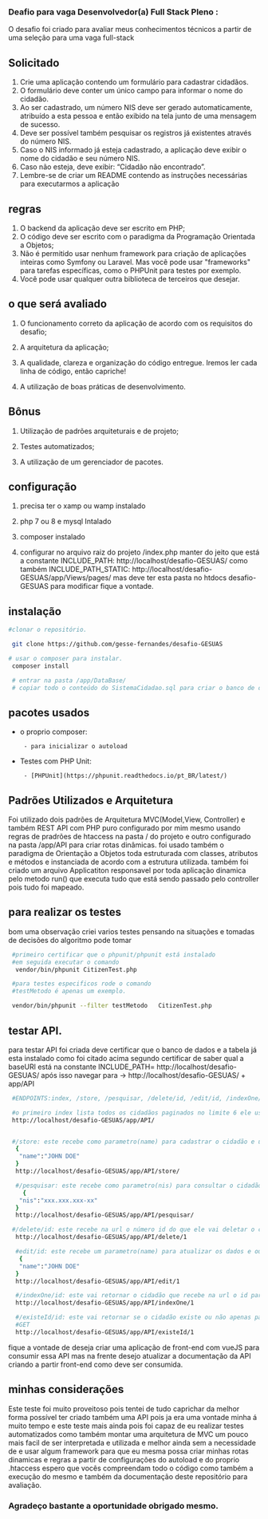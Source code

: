 ### Deafio para vaga Desenvolvedor(a) Full Stack Pleno :

 O desafio foi criado para avaliar meus conhecimentos técnicos a partir de uma seleção para uma vaga full-stack


## Solicitado

  1. Crie uma aplicação contendo um formulário para cadastrar cidadãos. 
  2. O formulário deve conter um único campo para informar o nome do cidadão. 
  3. Ao ser cadastrado, um número NIS deve ser gerado automaticamente, atribuído a esta pessoa e então exibido na tela junto de uma mensagem de sucesso. 
  4. Deve ser possível também pesquisar os registros já existentes através do número NIS. 
  5. Caso o NIS informado já esteja cadastrado, a aplicação deve exibir o nome do cidadão e seu número NIS. 
  6. Caso não esteja, deve exibir: “Cidadão não encontrado”. 
  7. Lembre-se de criar um README contendo as instruções necessárias para executarmos a aplicação

## regras
 1. O backend da aplicação deve ser escrito em PHP; 
 2. O código deve ser escrito com o paradigma da Programação Orientada a Objetos; 
 3. Não é permitido usar nenhum framework para criação de aplicações inteiras como Symfony ou Laravel. Mas você pode usar "frameworks" para tarefas específicas, como o PHPUnit para testes por exemplo.
 4. Você pode usar qualquer outra biblioteca de terceiros que desejar. 

 ## o que será avaliado

 1. O funcionamento correto da aplicação de acordo com os requisitos do desafio;

 2. A arquitetura da aplicação; 

 3. A qualidade, clareza e organização do código entregue. Iremos ler cada linha de código, então capriche!

 4. A utilização de boas práticas de desenvolvimento.

##  Bônus

 1. Utilização de padrões arquiteturais e de projeto; 

 2. Testes automatizados; 

 3. A utilização de um gerenciador de pacotes.


## configuração

 1. precisa ter o xamp ou wamp instalado

 2. php 7 ou 8 e mysql Intalado

 3. composer instalado

 4. configurar no arquivo raiz do projeto /index.php manter do jeito que está a constante INCLUDE_PATH: http://localhost/desafio-GESUAS/ como também  INCLUDE_PATH_STATIC: http://localhost/desafio-GESUAS/app/Views/pages/
 mas deve ter esta pasta no htdocs desafio-GESUAS para modificar fique a vontade.

 ## instalação

``` bash
#clonar o repositório.

 git clone https://github.com/gesse-fernandes/desafio-GESUAS

# usar o composer para instalar.
 composer install

 # entrar na pasta /app/DataBase/
 # copiar todo o conteúdo do SistemaCidadao.sql para criar o banco de dados e a tabela ou se preferir no phpmyadmin importar.
 ```

 ## pacotes usados

 - o proprio composer:

        - para inicializar o autoload

 - Testes com PHP Unit:

        - [PHPUnit](https://phpunit.readthedocs.io/pt_BR/latest/)

 ## Padrões Utilizados e Arquitetura
  
   Foi utilizado dois padrões de Arquitetura MVC(Model,View, Controller) e também REST API com PHP puro configurado por mim mesmo usando regras de pradrões de htaccess na pasta / do projeto e outro configurado na pasta /app/API para criar rotas dinâmicas. foi usado também o paradigma de Orientação a Objetos toda estruturada com classes, atributos e métodos e instanciada de acordo com a estrutura utilizada. também foi criado um arquivo Applicatiton responsavel por toda aplicação dinamica pelo metodo run() que executa tudo que está sendo passado pelo controller pois tudo foi mapeado.
  
  ## para realizar os testes 

   bom uma observação criei varios testes pensando na situações e tomadas de decisões do algoritmo pode tomar
  ``` bash
   #primeiro certificar que o phpunit/phpunit está instalado 
   #em seguida executar o comando
    vendor/bin/phpunit CitizenTest.php

   #para testes especificos rode o comando
   #testMetodo é apenas um exemplo.

   vendor/bin/phpunit --filter testMetodo   CitizenTest.php

  
  ```

  ## testar API.

   para testar API foi criada deve certificar que o banco de dados e a tabela já esta instalado como foi citado acima
   segundo certificar de saber qual a baseURl está na constante INCLUDE_PATH= http://localhost/desafio-GESUAS/
   após isso navegar para -> http://localhost/desafio-GESUAS/ + app/API

   ``` bash
    #ENDPOINTS:index, /store, /pesquisar, /delete/id, /edit/id, /indexOne/id, /existeId/id

    #o primeiro index lista todos os cidadãos paginados no limite 6 ele usa verbo GET
    http://localhost/desafio-GESUAS/app/API/


    #/store: este recebe como parametro(name) para cadastrar o cidadão e usa verbo POST
     {
      "name":"JOHN DOE"
     }
     http://localhost/desafio-GESUAS/app/API/store/

     #/pesquisar: este recebe como parametro(nis) para consultar o cidadão e usa o verbo POST
       {
      "nis":"xxx.xxx.xxx-xx"
     }
     http://localhost/desafio-GESUAS/app/API/pesquisar/

    #/delete/id: este recebe na url o número id do que ele vai deletar o cidadão ele usa o verbo DELETE
     http://localhost/desafio-GESUAS/app/API/delete/1

     #edit/id: este recebe um parametro(name) para atualizar os dados e outro na url o id do cidadão ele usa o verbo POST
      {
      "name":"JOHN DOE"
     }
     http://localhost/desafio-GESUAS/app/API/edit/1

     #/indexOne/id: este vai retornar o cidadão que recebe na url o id para buscar o cidadão ele usa o verbo GET
     http://localhost/desafio-GESUAS/app/API/indexOne/1

     #/existeId/id: este vai retornar se o cidadão existe ou não apenas para retornar verdadeiro ou falso ele usa o verbo
     #GET
     http://localhost/desafio-GESUAS/app/API/existeId/1

  ```
  fique a vontade de deseja criar uma aplicação de front-end com vueJS para consumir essa API mas na frente desejo atualizar a documentação da API criando a partir front-end como deve ser consumida.

  ## minhas considerações

   Este teste foi muito proveitoso pois tentei de tudo caprichar da melhor forma possível ter criado também uma API pois ja era uma vontade minha á muito tempo e este teste mais ainda pois foi capaz de eu realizar testes automatizados como também montar uma arquitetura de MVC um pouco mais facil de ser interpretada e utilizada e melhor ainda sem a necessidade de e usar algum framework para que eu mesma possa criar minhas rotas dinamicas e regras a partir de configurações do autoload e do proprio .htaccess  espero que vocês compreendam todo o código como também a execução do mesmo e também da documentação deste repositório para avaliação.

  ### Agradeço bastante a oportunidade obrigado mesmo.

  


